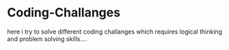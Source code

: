 # Coding-Challanges
here i try to solve different coding challanges which requires logical thinking and problem solving skills....
